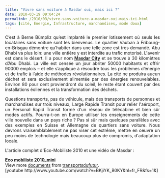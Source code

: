 ```yaml
---
title: "Vivre sans voiture à Masdar oui, mais ici ?"
date: 2010-03-19 09:04:24
permalink: /2010/03/vivre-sans-voiture-a-masdar-oui-mais-ici.html
tags: [cité, Energie, Infrastructure, marchandises, mode doux]
---
```


<p style="text-align: justify">C’est à Berne Bümpliz qu’est implanté le premier lotissement où seuls les locataires sans voiture sont les bienvenus. Le quartier Vauban à Fribourg-en-Brisgau démontre qu’habiter dans une telle zone est très demandé. Abu Dhabi va plus loin: une ville entière y est interdite au trafic motorisé. L'avenir est dans le désert. Il a pour nom <strong><span style="text-decoration: underline"><a href="http://www.masdarcity.ae/en/index.aspx" target="_blank">Masdar City</a></span></strong> et se trouve à 30 kilomètres d’Abu Dhabi. La ville est censée un jour abriter 50000 habitants et offrir 90000 emplois – et elle s’applique à résoudre tous les problèmes d’énergie et de trafic à l’aide de méthodes révolutionnaires. La cité ne produira aucun déchet et sera exclusivement alimentée par des énergies renouvelables. Environ 80 pour cent proviendront du soleil, le reste étant couvert par des installations éoliennes et la transformation des déchets.</p> <p style="text-align: justify">Questions transports, pas de véhicule, mais des transports de personnes et marchandises sur trois niveaux, Large Rapide Transit pour relier l'aéroport, un Personal Rapid Transit formé d'un réseau de télécabine et bien sûr modes actifs. Pourra-t-on en Europe utiliser les enseignements de cette ville nouvelle dans un pays riche ? Pas si sûr mais quelques parallèles avec des exemples en Suisse et Allemagne de quartiers sans voiture. Nous devrons vraisemblablement ne pas viser cet extrême, mettre en oeuvre un peu moins de technologie mais beaucoup plus de compromis, d'adaptation locale.</p> <p style="text-align: justify"> </p>  <!--more-->  <p style="text-align: justify">L'article complet d'Eco-Mobiliste 2010 et une vidéo de Masdar :</p> <div id="__ss_3475059"><strong><a href="http://www.slideshare.net/transportsdufutur/eco-mobiliste-2010mini" title="Eco mobiliste 2010_mini">Eco mobiliste 2010_mini</a></strong>   <div>View more <a href="http://www.slideshare.net/">documents</a> from <a href="http://www.slideshare.net/transportsdufutur">transportsdufutur</a>.</div></div>  [youtube http://www.youtube.com/watch?v=BKjiYK_B0KY&hl=fr_FR&fs=1&]
